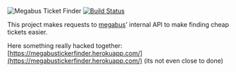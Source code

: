 ![Megabus Ticket Finder](https://i.imgur.com/qwyBbqT.png)
[![Build Status](https://travis-ci.org/varughese/megabus-ticket-finder.svg?branch=master
)](https://travis-ci.org/varughese/megabus-ticket-finder)

This project makes requests to [megabus](megabus.com)' internal API to make finding cheap tickets easier.


Here something really hacked together: [https://megabustickerfinder.herokuapp.com/](https://megabustickerfinder.herokuapp.com/) (its not even close to done)
